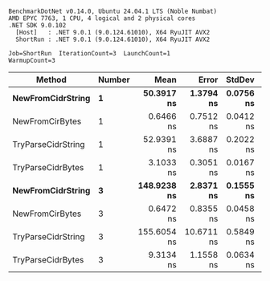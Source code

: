 ```

BenchmarkDotNet v0.14.0, Ubuntu 24.04.1 LTS (Noble Numbat)
AMD EPYC 7763, 1 CPU, 4 logical and 2 physical cores
.NET SDK 9.0.102
  [Host]   : .NET 9.0.1 (9.0.124.61010), X64 RyuJIT AVX2
  ShortRun : .NET 9.0.1 (9.0.124.61010), X64 RyuJIT AVX2

Job=ShortRun  IterationCount=3  LaunchCount=1  
WarmupCount=3  

```
| Method             | Number | Mean        | Error      | StdDev    | Min         | Max         | Allocated |
|------------------- |------- |------------:|-----------:|----------:|------------:|------------:|----------:|
| **NewFromCidrString**  | **1**      |  **50.3917 ns** |  **1.3794 ns** | **0.0756 ns** |  **50.3240 ns** |  **50.4733 ns** |         **-** |
| NewFromCirBytes    | 1      |   0.6466 ns |  0.7512 ns | 0.0412 ns |   0.6217 ns |   0.6941 ns |         - |
| TryParseCidrString | 1      |  52.9391 ns |  3.6887 ns | 0.2022 ns |  52.7243 ns |  53.1257 ns |         - |
| TryParseCidrBytes  | 1      |   3.1033 ns |  0.3051 ns | 0.0167 ns |   3.0856 ns |   3.1188 ns |         - |
| **NewFromCidrString**  | **3**      | **148.9238 ns** |  **2.8371 ns** | **0.1555 ns** | **148.8179 ns** | **149.1023 ns** |         **-** |
| NewFromCirBytes    | 3      |   0.6472 ns |  0.8355 ns | 0.0458 ns |   0.6197 ns |   0.7001 ns |         - |
| TryParseCidrString | 3      | 155.6054 ns | 10.6711 ns | 0.5849 ns | 155.1614 ns | 156.2682 ns |         - |
| TryParseCidrBytes  | 3      |   9.3134 ns |  1.1558 ns | 0.0634 ns |   9.2439 ns |   9.3680 ns |         - |
